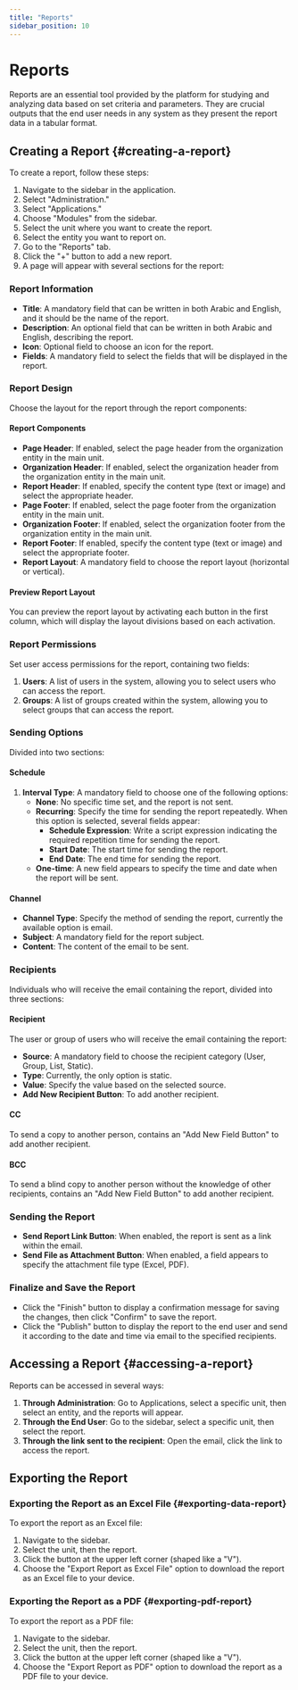 ```yaml
---
title: "Reports"
sidebar_position: 10
---
```


# Reports

Reports are an essential tool provided by the platform for studying and analyzing data based on set criteria and parameters. They are crucial outputs that the end user needs in any system as they present the report data in a tabular format.

## Creating a Report {#creating-a-report}

To create a report, follow these steps:

1. Navigate to the sidebar in the application.
2. Select "Administration."
3. Select "Applications."
4. Choose "Modules" from the sidebar.
5. Select the unit where you want to create the report.
6. Select the entity you want to report on.
7. Go to the "Reports" tab.
8. Click the "+" button to add a new report.
9. A page will appear with several sections for the report:

### Report Information

- **Title**: A mandatory field that can be written in both Arabic and English, and it should be the name of the report.
- **Description**: An optional field that can be written in both Arabic and English, describing the report.
- **Icon**: Optional field to choose an icon for the report.
- **Fields**: A mandatory field to select the fields that will be displayed in the report.

### Report Design

Choose the layout for the report through the report components:

#### Report Components

- **Page Header**: If enabled, select the page header from the organization entity in the main unit.
- **Organization Header**: If enabled, select the organization header from the organization entity in the main unit.
- **Report Header**: If enabled, specify the content type (text or image) and select the appropriate header.
- **Page Footer**: If enabled, select the page footer from the organization entity in the main unit.
- **Organization Footer**: If enabled, select the organization footer from the organization entity in the main unit.
- **Report Footer**: If enabled, specify the content type (text or image) and select the appropriate footer.
- **Report Layout**: A mandatory field to choose the report layout (horizontal or vertical).

#### Preview Report Layout

You can preview the report layout by activating each button in the first column, which will display the layout divisions based on each activation.

### Report Permissions

Set user access permissions for the report, containing two fields:
1. **Users**: A list of users in the system, allowing you to select users who can access the report.
2. **Groups**: A list of groups created within the system, allowing you to select groups that can access the report.

### Sending Options

Divided into two sections:

#### Schedule

1. **Interval Type**: A mandatory field to choose one of the following options:
    - **None**: No specific time set, and the report is not sent.
    - **Recurring**: Specify the time for sending the report repeatedly. When this option is selected, several fields appear:
        - **Schedule Expression**: Write a script expression indicating the required repetition time for sending the report.
        - **Start Date**: The start time for sending the report.
        - **End Date**: The end time for sending the report.
    - **One-time**: A new field appears to specify the time and date when the report will be sent.

#### Channel

- **Channel Type**: Specify the method of sending the report, currently the available option is email.
- **Subject**: A mandatory field for the report subject.
- **Content**: The content of the email to be sent.

### Recipients

Individuals who will receive the email containing the report, divided into three sections:

#### Recipient

The user or group of users who will receive the email containing the report:
- **Source**: A mandatory field to choose the recipient category (User, Group, List, Static).
- **Type**: Currently, the only option is static.
- **Value**: Specify the value based on the selected source.
- **Add New Recipient Button**: To add another recipient.

#### CC

To send a copy to another person, contains an "Add New Field Button" to add another recipient.

#### BCC

To send a blind copy to another person without the knowledge of other recipients, contains an "Add New Field Button" to add another recipient.

### Sending the Report

- **Send Report Link Button**: When enabled, the report is sent as a link within the email.
- **Send File as Attachment Button**: When enabled, a field appears to specify the attachment file type (Excel, PDF).

### Finalize and Save the Report

- Click the "Finish" button to display a confirmation message for saving the changes, then click "Confirm" to save the report.
- Click the "Publish" button to display the report to the end user and send it according to the date and time via email to the specified recipients.

## Accessing a Report {#accessing-a-report}

Reports can be accessed in several ways:
1. **Through Administration**: Go to Applications, select a specific unit, then select an entity, and the reports will appear.
2. **Through the End User**: Go to the sidebar, select a specific unit, then select the report.
3. **Through the link sent to the recipient**: Open the email, click the link to access the report.

## Exporting the Report

### Exporting the Report as an Excel File {#exporting-data-report}

To export the report as an Excel file:
1. Navigate to the sidebar.
2. Select the unit, then the report.
3. Click the button at the upper left corner (shaped like a "V").
4. Choose the "Export Report as Excel File" option to download the report as an Excel file to your device.

### Exporting the Report as a PDF {#exporting-pdf-report}

To export the report as a PDF file:
1. Navigate to the sidebar.
2. Select the unit, then the report.
3. Click the button at the upper left corner (shaped like a "V").
4. Choose the "Export Report as PDF" option to download the report as a PDF file to your device.
